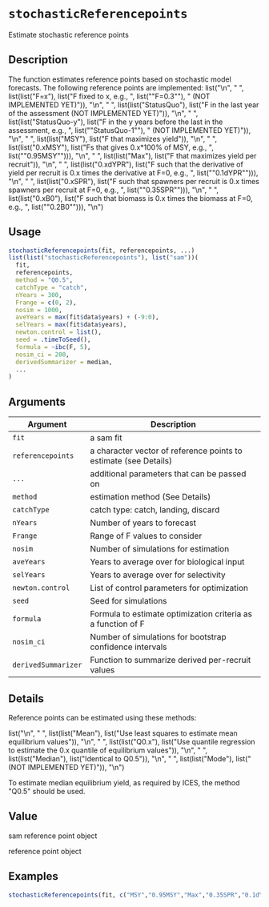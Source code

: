 # `stochasticReferencepoints`

Estimate stochastic reference points


## Description

The function estimates reference points based on stochastic model forecasts.
 The following reference points are implemented:
 list("\n", "   ", list(list("F=x"), list("F fixed to x, e.g., ", list("\"F=0.3\""), " (NOT IMPLEMENTED YET)")), "\n", "   ", list(list("StatusQuo"), list("F in the last year of the assessment (NOT IMPLEMENTED YET)")), "\n", "   ", list(list("StatusQuo-y"), list("F in the y years before the last in the assessment, e.g., ", list("\"StatusQuo-1\""), " (NOT IMPLEMENTED YET)")), "\n", "   ", list(list("MSY"), list("F that maximizes yield")), "\n", "   ", list(list("0.xMSY"), list("Fs that gives 0.x*100% of MSY, e.g., ", 
    list("\"0.95MSY\""))), "\n", "   ", list(list("Max"), list("F that maximizes yield per recruit")), "\n", "   ", list(list("0.xdYPR"), list("F such that the derivative of yield per recruit is 0.x times the derivative at F=0, e.g., ", list("\"0.1dYPR\""))), "\n", "   ", list(list("0.xSPR"), list("F such that spawners per recruit is 0.x times spawners per recruit at F=0, e.g., ", list("\"0.35SPR\""))), "\n", "   ", list(list("0.xB0"), list("F such that biomass is 0.x times the biomass at F=0, e.g., ", 
    list("\"0.2B0\""))), "\n")


## Usage

```r
stochasticReferencepoints(fit, referencepoints, ...)
list(list("stochasticReferencepoints"), list("sam"))(
  fit,
  referencepoints,
  method = "Q0.5",
  catchType = "catch",
  nYears = 300,
  Frange = c(0, 2),
  nosim = 1000,
  aveYears = max(fit$data$years) + (-9:0),
  selYears = max(fit$data$years),
  newton.control = list(),
  seed = .timeToSeed(),
  formula = ~ibc(F, 5),
  nosim_ci = 200,
  derivedSummarizer = median,
  ...
)
```


## Arguments

Argument      |Description
------------- |----------------
`fit`     |     a sam fit
`referencepoints`     |     a character vector of reference points to estimate (see Details)
`...`     |     additional parameters that can be passed on
`method`     |     estimation method (See Details)
`catchType`     |     catch type: catch, landing, discard
`nYears`     |     Number of years to forecast
`Frange`     |     Range of F values to consider
`nosim`     |     Number of simulations for estimation
`aveYears`     |     Years to average over for biological input
`selYears`     |     Years to average over for selectivity
`newton.control`     |     List of control parameters for optimization
`seed`     |     Seed for simulations
`formula`     |     Formula to estimate optimization criteria as a function of F
`nosim_ci`     |     Number of simulations for bootstrap confidence intervals
`derivedSummarizer`     |     Function to summarize derived per-recruit values


## Details

Reference points can be estimated using these methods:
 
 list("\n", "   ", list(list("Mean"), list("Use least squares to estimate mean equilibrium values")), "\n", "   ", list(list("Q0.x"), list("Use quantile regression to estimate the 0.x quantile of equilibrium values")), "\n", "   ", list(list("Median"), list("Identical to Q0.5")), "\n", "   ", list(list("Mode"), list("(NOT IMPLEMENTED YET)")), "\n") 
 
 To estimate median equilibrium yield, as required by ICES, the method "Q0.5" should be used.


## Value

sam reference point object
 
 reference point object


## Examples

```r
stochasticReferencepoints(fit, c("MSY","0.95MSY","Max","0.35SPR","0.1dYPR"))
```


